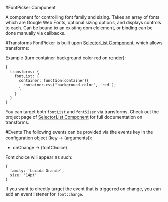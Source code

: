 #FontPicker Component

A component for controlling font family and sizing. Takes an array of fonts which are Google Web Fonts, optional sizing options, and displays controls to each. Can be bound to an existing dom elelement, or binding can be done manually via callbacks.

#Transforms
FontPicker is built upon [SelectorList Component](https://github.com/calvinfroedge/selector-list-component), which allows transforms:

Example (turn container background color red on render):
```
{
  transforms: {
    fontList: {
      container: function(container){
        container.css('background-color', 'red');
      }
    }
  }
}
```

You can target both `fontList` and `fontSizer` via transforms. Check out the project page of [SelectorList Component](https://github.com/calvinfroedge/selector-list-component) for full documentation on transforms.

#Events
The following events can be provided via the events key in the configuration object (key -> (arguments)):

- onChange -> (fontChoice)

Font choice will appear as such:
```
{
  family: 'Lucida Grande',
  size: '14pt'
}
```

If you want to directly target the event that is triggered on change, you can add an event listener for `font:change`.
